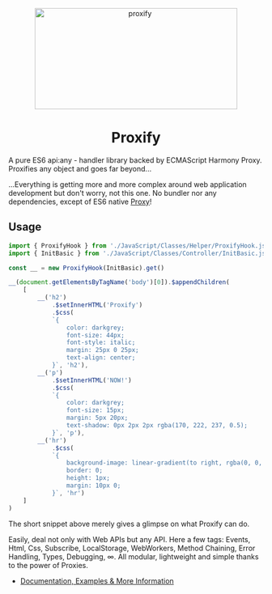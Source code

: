 <meta http-equiv='Content-Type' content='text/html; charset=utf-8' />
<p align="center">
  <img src="https://farm4.staticflickr.com/3917/14978448715_d060fe9949_k.jpg" width="400" height="200" alt="proxify">
  <h1 align="center">Proxify</h1>
</p>
A pure ES6 api:any - handler library backed by ECMAScript Harmony Proxy. Proxifies any object and goes far beyond...

...Everything is getting more and more complex around web application development but don't worry, not this one. No bundler nor any dependencies, except of ES6 native <a href="https://developer.mozilla.org/en-US/docs/Web/JavaScript/Reference/Global_Objects/Proxy" target="_blank">Proxy</a>!

## Usage

```js
import { ProxifyHook } from './JavaScript/Classes/Helper/ProxifyHook.js'
import { InitBasic } from './JavaScript/Classes/Controller/InitBasic.js'

const __ = new ProxifyHook(InitBasic).get()

__(document.getElementsByTagName('body')[0]).$appendChildren(
    [
        __('h2')
            .$setInnerHTML('Proxify')
            .$css(
            `{
                color: darkgrey;
                font-size: 44px;
                font-style: italic;
                margin: 25px 0 25px;
                text-align: center;
            }`, 'h2'),
        __('p')
            .$setInnerHTML('NOW!')
            .$css(
            `{
                color: darkgrey;
                font-size: 15px;
                margin: 5px 20px;
                text-shadow: 0px 2px 2px rgba(170, 222, 237, 0.5);
            }`, 'p'),
        __('hr')
            .$css(
            `{
                background-image: linear-gradient(to right, rgba(0, 0, 0, 0), rgba(0, 0, 0, 0.75), rgba(0, 0, 0, 0));
                border: 0;
                height: 1px;
                margin: 10px 0;
            }`, 'hr')
    ]
)
```

The short snippet above merely gives a glimpse on what Proxify can do.

Easily, deal not only with Web APIs but any API. Here a few tags: Events, Html, Css, Subscribe, LocalStorage, WebWorkers, Method Chaining, Error Handling, Types, Debugging, ∞. All modular, lightweight and simple thanks to the power of Proxies.

- [Documentation, Examples & More Information](https://weedshaker.github.io/Proxify/)
